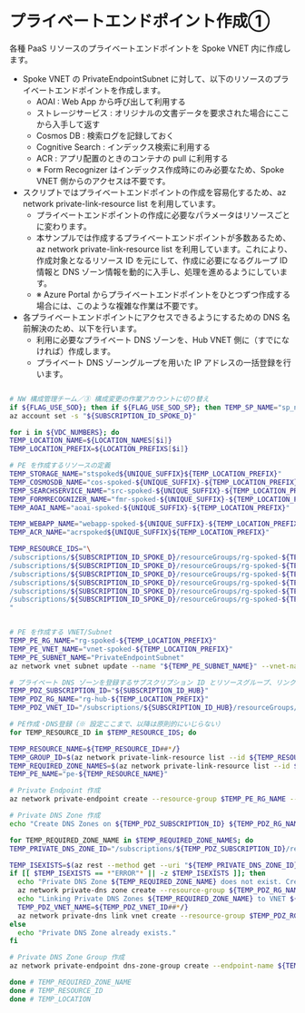 # プライベートエンドポイント作成①

各種 PaaS リソースのプライベートエンドポイントを Spoke VNET 内に作成します。

- Spoke VNET の PrivateEndpointSubnet に対して、以下のリソースのプライベートエンドポイントを作成します。
  - AOAI : Web App から呼び出して利用する
  - ストレージサービス : オリジナルの文書データを要求された場合にここから入手して返す
  - Cosmos DB : 検索ログを記録しておく
  - Cognitive Search : インデックス検索に利用する
  - ACR : アプリ配置のときのコンテナの pull に利用する
  - ※ Form Recognizer はインデックス作成時にのみ必要なため、Spoke VNET 側からのアクセスは不要です。
- スクリプトではプライベートエンドポイントの作成を容易化するため、az network private-link-resource list を利用しています。
  - プライベートエンドポイントの作成に必要なパラメータはリソースごとに変わります。
  - 本サンプルでは作成するプライベートエンドポイントが多数あるため、az network private-link-resource list を利用しています。これにより、作成対象となるリソース ID を元にして、作成に必要になるグループ ID 情報と DNS ゾーン情報を動的に入手し、処理を進めるようにしています。
  - ※ Azure Portal からプライベートエンドポイントをひとつずつ作成する場合には、このような複雑な作業は不要です。
- 各プライベートエンドポイントにアクセスできるようにするための DNS 名前解決のため、以下を行います。
  - 利用に必要なプライベート DNS ゾーンを、Hub VNET 側に（すでになければ）作成します。
  - プライベート DNS ゾーングループを用いた IP アドレスの一括登録を行います。

```bash

# NW 構成管理チーム／③ 構成変更の作業アカウントに切り替え
if ${FLAG_USE_SOD}; then if ${FLAG_USE_SOD_SP}; then TEMP_SP_NAME="sp_nw_change"; az login --service-principal --username ${SP_APP_IDS[${TEMP_SP_NAME}]} --password ${SP_PWDS[${TEMP_SP_NAME}]} --tenant ${PRIMARY_DOMAIN_NAME} --allow-no-subscriptions; else az account clear; az login -u "user_nw_change@${PRIMARY_DOMAIN_NAME}" -p "${ADMIN_PASSWORD}"; fi; fi
az account set -s "${SUBSCRIPTION_ID_SPOKE_D}"

for i in ${VDC_NUMBERS}; do
TEMP_LOCATION_NAME=${LOCATION_NAMES[$i]}
TEMP_LOCATION_PREFIX=${LOCATION_PREFIXS[$i]}

# PE を作成するリソースの定義
TEMP_STORAGE_NAME="stspoked${UNIQUE_SUFFIX}${TEMP_LOCATION_PREFIX}"
TEMP_COSMOSDB_NAME="cos-spoked-${UNIQUE_SUFFIX}-${TEMP_LOCATION_PREFIX}"
TEMP_SEARCHSERVICE_NAME="src-spoked-${UNIQUE_SUFFIX}-${TEMP_LOCATION_PREFIX}"
TEMP_FORMRECOGNIZER_NAME="fmr-spoked-${UNIQUE_SUFFIX}-${TEMP_LOCATION_PREFIX}"
TEMP_AOAI_NAME="aoai-spoked-${UNIQUE_SUFFIX}-${TEMP_LOCATION_PREFIX}"

TEMP_WEBAPP_NAME="webapp-spoked-${UNIQUE_SUFFIX}-${TEMP_LOCATION_PREFIX}"
TEMP_ACR_NAME="acrspoked${UNIQUE_SUFFIX}${TEMP_LOCATION_PREFIX}"

TEMP_RESOURCE_IDS="\
/subscriptions/${SUBSCRIPTION_ID_SPOKE_D}/resourceGroups/rg-spoked-${TEMP_LOCATION_PREFIX}/providers/Microsoft.CognitiveServices/accounts/${TEMP_AOAI_NAME}
/subscriptions/${SUBSCRIPTION_ID_SPOKE_D}/resourceGroups/rg-spoked-${TEMP_LOCATION_PREFIX}/providers/Microsoft.DocumentDB/databaseAccounts/${TEMP_COSMOSDB_NAME}
/subscriptions/${SUBSCRIPTION_ID_SPOKE_D}/resourceGroups/rg-spoked-${TEMP_LOCATION_PREFIX}/providers/Microsoft.Storage/storageAccounts/${TEMP_STORAGE_NAME}
/subscriptions/${SUBSCRIPTION_ID_SPOKE_D}/resourceGroups/rg-spoked-${TEMP_LOCATION_PREFIX}/providers/Microsoft.Search/searchServices/${TEMP_SEARCHSERVICE_NAME}
/subscriptions/${SUBSCRIPTION_ID_SPOKE_D}/resourceGroups/rg-spoked-${TEMP_LOCATION_PREFIX}/providers/Microsoft.ContainerRegistry/registries/${TEMP_ACR_NAME}
/subscriptions/${SUBSCRIPTION_ID_SPOKE_D}/resourceGroups/rg-spoked-${TEMP_LOCATION_PREFIX}/providers/Microsoft.Web/sites/${TEMP_WEBAPP_NAME}
"


# PE を作成する VNET/Subnet
TEMP_PE_RG_NAME="rg-spoked-${TEMP_LOCATION_PREFIX}"
TEMP_PE_VNET_NAME="vnet-spoked-${TEMP_LOCATION_PREFIX}"
TEMP_PE_SUBNET_NAME="PrivateEndpointSubnet"
az network vnet subnet update --name "${TEMP_PE_SUBNET_NAME}" --vnet-name $TEMP_PE_VNET_NAME --resource-group $TEMP_PE_RG_NAME --disable-private-endpoint-network-policies

# プライベート DNS ゾーンを登録するサブスクリプション ID とリソースグループ、リンク先 VNET
TEMP_PDZ_SUBSCRIPTION_ID="${SUBSCRIPTION_ID_HUB}"
TEMP_PDZ_RG_NAME="rg-hub-${TEMP_LOCATION_PREFIX}"
TEMP_PDZ_VNET_ID="/subscriptions/${SUBSCRIPTION_ID_HUB}/resourceGroups/rg-hub-${TEMP_LOCATION_PREFIX}/providers/Microsoft.Network/virtualNetworks/vnet-hub-${TEMP_LOCATION_PREFIX}"

# PE作成・DNS登録（※ 設定ここまで、以降は原則的にいじらない）
for TEMP_RESOURCE_ID in $TEMP_RESOURCE_IDS; do

TEMP_RESOURCE_NAME=${TEMP_RESOURCE_ID##*/}
TEMP_GROUP_ID=$(az network private-link-resource list --id ${TEMP_RESOURCE_ID} --query "[0].properties.groupId" -o tsv)
TEMP_REQUIRED_ZONE_NAMES=$(az network private-link-resource list --id ${TEMP_RESOURCE_ID} --query "[0].properties.requiredZoneNames" -o tsv)
TEMP_PE_NAME="pe-${TEMP_RESOURCE_NAME}"

# Private Endpoint 作成
az network private-endpoint create --resource-group $TEMP_PE_RG_NAME --vnet-name $TEMP_PE_VNET_NAME --subnet "${TEMP_PE_SUBNET_NAME}" --name $TEMP_PE_NAME --private-connection-resource-id $TEMP_RESOURCE_ID --group-ids "${TEMP_GROUP_ID}"  --connection-name "${TEMP_RESOURCE_NAME}_${TEMP_PE_VNET_NAME}"

# Private DNS Zone 作成
echo "Create DNS Zones on ${TEMP_PDZ_SUBSCRIPTION_ID} ${TEMP_PDZ_RG_NAME} : ${TEMP_REQUIRED_ZONE_NAMES}"

for TEMP_REQUIRED_ZONE_NAME in $TEMP_REQUIRED_ZONE_NAMES; do
TEMP_PRIVATE_DNS_ZONE_ID="/subscriptions/${TEMP_PDZ_SUBSCRIPTION_ID}/resourceGroups/${TEMP_PDZ_RG_NAME}/providers/Microsoft.Network/privateDnsZones/${TEMP_REQUIRED_ZONE_NAME}"

TEMP_ISEXISTS=$(az rest --method get --uri "${TEMP_PRIVATE_DNS_ZONE_ID}?api-version=2020-06-01" --query id -o tsv)
if [[ $TEMP_ISEXISTS == *"ERROR"* || -z $TEMP_ISEXISTS ]]; then
  echo "Private DNS Zone ${TEMP_REQUIRED_ZONE_NAME} does not exist. Creating Private DNS Zone on Subscription ${TEMP_PDZ_SUBSCRIPTION_ID}."
  az network private-dns zone create --resource-group ${TEMP_PDZ_RG_NAME} --name ${TEMP_REQUIRED_ZONE_NAME} --subscription "${TEMP_PDZ_SUBSCRIPTION_ID}"
  echo "Linking Private DNS Zones ${TEMP_REQUIRED_ZONE_NAME} to VNET ${TEMP_PDZ_VNET_ID}."
  TEMP_PDZ_VNET_NAME=${TEMP_PDZ_VNET_ID##*/}
  az network private-dns link vnet create --resource-group $TEMP_PDZ_RG_NAME --zone-name $TEMP_REQUIRED_ZONE_NAME --name $TEMP_PDZ_VNET_NAME --virtual-network $TEMP_PDZ_VNET_ID --registration-enabled false --subscription "${TEMP_PDZ_SUBSCRIPTION_ID}"
else
  echo "Private DNS Zone already exists."
fi

# Private DNS Zone Group 作成
az network private-endpoint dns-zone-group create --endpoint-name ${TEMP_PE_NAME} --name "pdzg-${TEMP_PE_NAME}" --private-dns-zone $TEMP_PRIVATE_DNS_ZONE_ID --resource-group ${TEMP_PE_RG_NAME} --zone-name "${TEMP_REQUIRED_ZONE_NAME}"

done # TEMP_REQUIRED_ZONE_NAME
done # TEMP_RESOURCE_ID
done # TEMP_LOCATION

```
